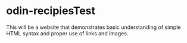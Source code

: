 # odin-recipiesTest
This will be a website that demonstrates basic understanding of simple HTML syntax and proper use of links and images.
